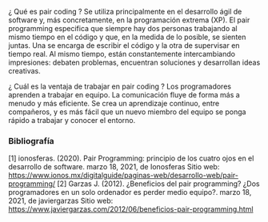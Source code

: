 ¿ Qué es pair coding ?
Se utiliza principalmente en el desarrollo ágil de software y, más concretamente, en la programación extrema (XP). El pair programming especifica que siempre hay dos personas trabajando al mismo tiempo en el código y que, en la medida de lo posible, se sienten juntas. Una se encarga de escribir el código y la otra de supervisar en tiempo real. Al mismo tiempo, están constantemente intercambiando impresiones: debaten problemas, encuentran soluciones y desarrollan ideas creativas.

¿ Cuál es la ventaja de trabajar en pair coding ?
Los programadores aprenden a trabajar en equipo.
La comunicación fluye de forma más a menudo y más eficiente.
Se crea un aprendizaje continuo, entre compañeros, y es más fácil que un nuevo miembro del equipo se ponga rápido a trabajar y conocer el entorno.


### Bibliografía 
[1] ionosferas. (2020). Pair Programming: principio de los cuatro ojos en el desarrollo de software. marzo 18, 2021, de Ionosferas Sitio web: https://www.ionos.mx/digitalguide/paginas-web/desarrollo-web/pair-programming/
[2] Garzas J. (2012). ¿Beneficios del pair programming? ¿Dos programadores en un solo ordenador es perder medio equipo?. marzo 18, 2021, de javiergarzas Sitio web: https://www.javiergarzas.com/2012/06/beneficios-pair-programming.html
